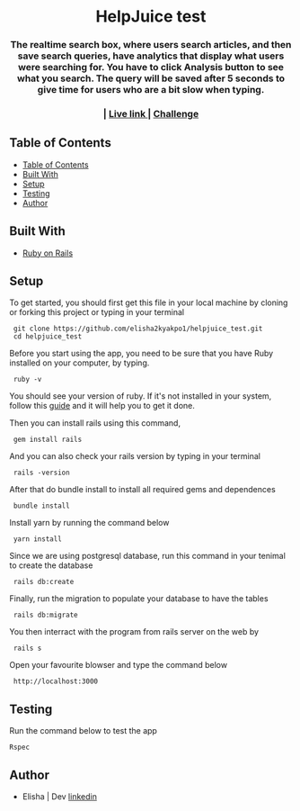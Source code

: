 <h1 align="center">HelpJuice test</h1>
<div align="center">
  <h3>
  The realtime search box, where users search articles, and then save search queries, have analytics that display what users were searching for. You have to click Analysis button to see what you search. The query will be saved after 5 seconds to give time for users who are a bit slow when typing.
  </h3>
</div>

<div align="center" style="margin-bottom: 20px">
  <h3>
    <span> | </span>
    <a href="https://helpjuicetest-production.up.railway.app/">
      Live link
    </a>
    <span> | </span>
    <a href="https://docs.google.com/document/d/1vXFJLYKL6LGgYU00xnBOkkk2ADSLZ8rUnmOe48H0YW0/edit#">
      Challenge
    </a>
  </h3>
</div>

## Table of Contents

- [Table of Contents](#table-of-contents)
- [Built With](#built-with)
- [Setup](#setup)
- [Testing](#testing)
- [Author](#author)


## Built With

- [Ruby on Rails](https://guides.rubyonrails.org/)

## Setup

To get started, you should first get this file in your local machine by cloning or forking this project or typing in your terminal
```
 git clone https://github.com/elisha2kyakpo1/helpjuice_test.git
 cd helpjuice_test
```
Before you start using the app, you need to be sure that you have Ruby installed on your computer, by typing.
```
 ruby -v
```
You should see your version of ruby.
If it's not installed in your system, follow this [guide](https://www.ruby-lang.org/en/documentation/installation/) and it will help you to get it done.

Then you can install rails using this command,
```
 gem install rails
```
And you can also check your rails version by typing in your terminal
```
 rails -version
```
After that do bundle install to install all required gems and dependences
```
 bundle install
```
Install yarn by running the command below
```
 yarn install
```
Since we are using postgresql database, run this command in your tenimal to create the database
```
 rails db:create

```
Finally, run the migration to populate your database to have the tables

```
 rails db:migrate
```

You then interract with the program from rails server on the web by
```
 rails s
```

Open your favourite blowser and type the command below

```
 http://localhost:3000
```

## Testing

Run the command below to test the app

```
Rspec
```

## Author

- Elisha | Dev [linkedin](https://www.google.com/)
